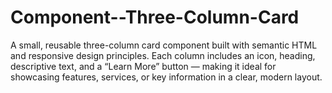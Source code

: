 # Component--Three-Column-Card
A small, reusable three-column card component built with semantic HTML and responsive design principles. Each column includes an icon, heading, descriptive text, and a “Learn More” button — making it ideal for showcasing features, services, or key information in a clear, modern layout.

